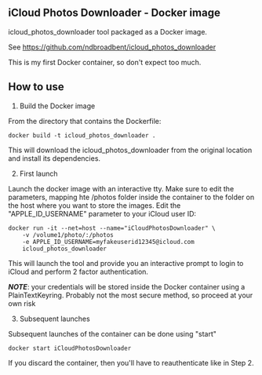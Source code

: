 iCloud Photos Downloader - Docker image
---------------------------------------

icloud_photos_downloader tool packaged as a Docker image.

See https://github.com/ndbroadbent/icloud_photos_downloader

This is my first Docker container, so don't expect too much.

How to use
----------

1.  Build the Docker image

From the directory that contains the Dockerfile:

    docker build -t icloud_photos_downloader .

This will download the icloud_photos_downloader from the original location
and install its dependencies.

2.  First launch

Launch the docker image with an interactive tty.  Make sure to edit the parameters,
mapping hte /photos folder inside the container to the folder on the host where you
want to store the images.  Edit the "APPLE_ID_USERNAME" parameter to your iCloud
user ID:

    docker run -it --net=host --name="iCloudPhotosDownloader" \
    	-v /volume1/photo/:/photos 
    	-e APPLE_ID_USERNAME=myfakeuserid12345@icloud.com
    	icloud_photos_downloader

This will launch the tool and provide you an interactive prompt to login to iCloud
and perform 2 factor authentication.

***NOTE***: your credentials will be stored inside the Docker container using
a PlainTextKeyring.  Probably not the most secure method, so proceed at your own risk

3.  Subsequent launches

Subsequent launches of the container can be done using "start"

    docker start iCloudPhotosDownloader

If you discard the container, then you'll have to reauthenticate like in Step 2.